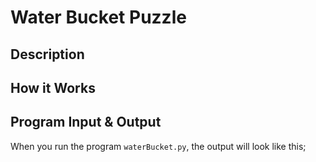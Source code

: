 # Water Bucket Puzzle

## Description

## How it Works

## Program Input & Output

When you run the program `waterBucket.py`, the output will look like this;

```
```
